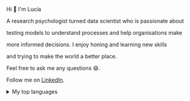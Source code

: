### <!--Hi there 👋-->
 Hi 👋 I'm Lucía
 
 A research psychologist turned data scientist who is passionate about
 
  testing models to understand processes and help organisations make
 
  more informed decisions. I enjoy honing and learning new skills
 
  and trying to make the world a better place.     
 
 Feel free to ask me any questions 😄.
 
 Follow me on [LinkedIn](https://www.linkedin.com/in/mag-lucía-alvarez-nuñez/).    
                                                                   
<details>
<summary>My top languages</summary>

| Rank | Languages |
|-----:|-----------|
|     1| Python    |
|     2| SQL       |
|     3| SPSS      |
|     4| MPLUS     |
|     5| R         |

</details>
<!--
**luciaalvarezuy/luciaalvarezuy** is a ✨ _special_ ✨ repository because its `README.md` (this file) appears on your GitHub profile.

Here are some ideas to get you started:

- 🔭 I’m currently working on ...
- 🌱 I’m currently learning ...
- 👯 I’m looking to collaborate on ...
- 🤔 I’m looking for help with ...
- 💬 Ask me about ...
- 📫 How to reach me: ...
- 😄 Pronouns: ...
- ⚡ Fun fact: ...
-->
